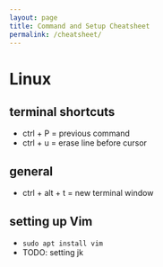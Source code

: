 ```yaml
---
layout: page
title: Command and Setup Cheatsheet
permalink: /cheatsheet/
---
```


# Linux

## terminal shortcuts

* ctrl + P = previous command
* ctrl + u = erase line before cursor

## general 

* ctrl + alt + t = new terminal window

## setting up Vim

* `sudo apt install vim`
* TODO: setting jk

